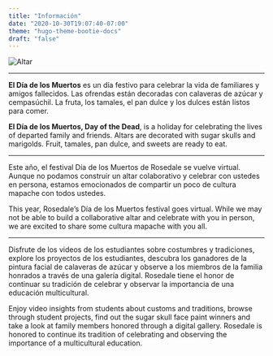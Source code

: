 ```yaml
---
title: "Información"
date: "2020-10-30T19:07:40-07:00"
theme: "hugo-theme-bootie-docs"
draft: "false"
---
```

![Altar](https://drive.google.com/uc?export=view&id=1M9hGBg1RUO1zrb5q31id1GlkiD4ExZ_r)

--------------

**El Día de los Muertos** es un día festivo para celebrar la vida de familiares y amigos fallecidos. Las ofrendas están decoradas con calaveras de azúcar y cempasúchil. La fruta, los tamales, el pan dulce y los dulces están listos para comer.

**El Día de los Muertos, Day of the Dead**, is a holiday for celebrating the lives of departed family and friends. Altars are decorated with sugar skulls and marigolds. Fruit, tamales, pan dulce, and sweets are ready to eat. 

---------- 

Este año, el festival Día de los Muertos de Rosedale se vuelve virtual. Aunque no podamos construir un altar colaborativo y celebrar con ustedes en persona, estamos emocionados de compartir un poco de cultura mapache con todos ustedes.

This year, Rosedale’s Día de los Muertos festival goes virtual. While we may not be able to build a collaborative altar and celebrate with you in person, we are excited to share some cultura mapache with you all. 

------------------


Disfrute de los videos de los estudiantes sobre costumbres y tradiciones, explore los proyectos de los estudiantes, descubra los ganadores de la pintura facial de calaveras de azúcar y observe a los miembros de la familia honrados a través de una galería digital. Rosedale tiene el honor de continuar su tradición de celebrar y observar la importancia de una educación multicultural.

 
Enjoy video insights from students about customs and traditions, browse through student projects, find out the sugar skull face paint winners and take a look at family members honored through a digital gallery. Rosedale is honored to continue its tradition of celebrating and observing the importance of a multicultural education. 



